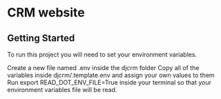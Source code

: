 # CRM website

## Getting Started
To run this project you will need to set your environment variables.

Create a new file named .env inside the djcrm folder
Copy all of the variables inside djcrm/.template.env and assign your own values to them
Run export READ_DOT_ENV_FILE=True inside your terminal so that your environment variables file will be read.
